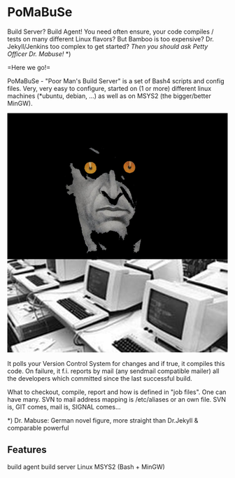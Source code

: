 # PoMaBuSe

Build Server? Build Agent!
You need often ensure, your code compiles / tests on many different Linux flavors?
But Bamboo is too expensive?
Dr. Jekyll/Jenkins too complex to get started?
*Then you should ask Petty Officer Dr. Mabuse!* *)

=Here we go!=

PoMaBuSe - "Poor Man's Build Server" is a set of Bash4 scripts and config files.
Very, very easy to configure, started on (1 or more) different linux machines (*ubuntu, debian, ...) as well as on MSYS2 (the bigger/better MinGW).

![Logo](./artwork_pomabuse_1.png?raw=true)


It polls your Version Control System for changes and if true, it compiles this code.
On failure, it f.i. reports by mail (any sendmail compatible mailer) all the developers which committed since the last successful build.

What to checkout, compile, report and how is defined in "job files". 
One can have many. 
SVN to mail address mapping is /etc/aliases or an own file.
SVN is, GIT comes, mail is, SIGNAL comes...

*) Dr. Mabuse: German novel figure, more straight than Dr.Jekyll & comparable powerful

## Features
build agent
build server
Linux
MSYS2 (Bash + MinGW)
